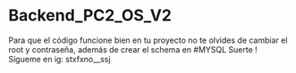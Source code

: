 # Backend_PC2_OS_V2

Para que el código funcione bien en tu proyecto no te olvides de cambiar el root y contraseña, además de crear el schema en #MYSQL 
Suerte !
Sígueme en ig: stxfxno__ssj
